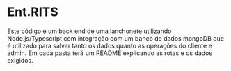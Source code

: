 # Ent.RITS

Este código é um back end de uma lanchonete utilizando Node.js/Typescript com integração com um banco de dados mongoDB que é utilizado para salvar tanto os dados quanto as operações do cliente e admin.
Em cada pasta terá um README explicando as rotas e os dados exigidos.

